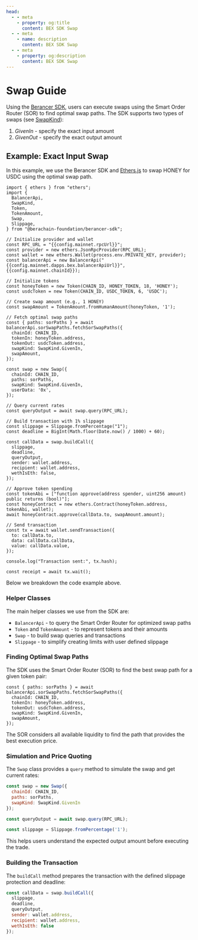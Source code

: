 ```yaml
---
head:
  - - meta
    - property: og:title
      content: BEX SDK Swap
  - - meta
    - name: description
      content: BEX SDK Swap
  - - meta
    - property: og:description
      content: BEX SDK Swap
---
```


<script setup>
  import config from '@berachain/config/constants.json';
</script>

# Swap Guide

Using the [Berancer SDK](https://github.com/berachain/berancer-sdk), users can execute swaps using the Smart Order Router (SOR) to find optimal swap paths. The SDK supports two types of swaps (see [SwapKind](https://github.com/berachain/berancer-sdk/blob/main/src/entities/swap/types.ts)):

1. _GivenIn_ - specify the exact input amount
2. _GivenOut_ - specify the exact output amount

## Example: Exact Input Swap

In this example, we use the Berancer SDK and [Ethers.js](https://docs.ethers.org/v6/) to swap HONEY for USDC using the optimal swap path.

```js-vue
import { ethers } from "ethers";
import {
  BalancerApi,
  SwapKind,
  Token,
  TokenAmount,
  Swap,
  Slippage,
} from "@berachain-foundation/berancer-sdk";

// Initialize provider and wallet
const RPC_URL = "{{config.mainnet.rpcUrl}}";
const provider = new ethers.JsonRpcProvider(RPC_URL);
const wallet = new ethers.Wallet(process.env.PRIVATE_KEY, provider);
const balancerApi = new BalancerApi("{{config.mainnet.dapps.bex.balancerApiUrl}}", {{config.mainnet.chainId}});

// Initialize tokens
const honeyToken = new Token(CHAIN_ID, HONEY_TOKEN, 18, 'HONEY');
const usdcToken = new Token(CHAIN_ID, USDC_TOKEN, 6, 'USDC');

// Create swap amount (e.g., 1 HONEY)
const swapAmount = TokenAmount.fromHumanAmount(honeyToken, '1');

// Fetch optimal swap paths
const { paths: sorPaths } = await balancerApi.sorSwapPaths.fetchSorSwapPaths({
  chainId: CHAIN_ID,
  tokenIn: honeyToken.address,
  tokenOut: usdcToken.address,
  swapKind: SwapKind.GivenIn,
  swapAmount,
});

const swap = new Swap({
  chainId: CHAIN_ID,
  paths: sorPaths,
  swapKind: SwapKind.GivenIn,
  userData: '0x',
});

// Query current rates
const queryOutput = await swap.query(RPC_URL);

// Build transaction with 1% slippage
const slippage = Slippage.fromPercentage("1");
const deadline = BigInt(Math.floor(Date.now() / 1000) + 60);

const callData = swap.buildCall({
  slippage,
  deadline,
  queryOutput,
  sender: wallet.address,
  recipient: wallet.address,
  wethIsEth: false,
});

// Approve token spending
const tokenAbi = ["function approve(address spender, uint256 amount) public returns (bool)"];
const honeyContract = new ethers.Contract(honeyToken.address, tokenAbi, wallet);
await honeyContract.approve(callData.to, swapAmount.amount);

// Send transaction
const tx = await wallet.sendTransaction({
  to: callData.to,
  data: callData.callData,
  value: callData.value,
});

console.log("Transaction sent:", tx.hash);

const receipt = await tx.wait();
```

Below we breakdown the code example above.

### Helper Classes

The main helper classes we use from the SDK are:

- `BalancerApi` - to query the Smart Order Router for optimized swap paths
- `Token` and `TokenAmount` - to represent tokens and their amounts
- `Swap` - to build swap queries and transactions
- `Slippage` - to simplify creating limits with user defined slippage

### Finding Optimal Swap Paths

The SDK uses the Smart Order Router (SOR) to find the best swap path for a given token pair:

```js-vue
const { paths: sorPaths } = await balancerApi.sorSwapPaths.fetchSorSwapPaths({
  chainId: CHAIN_ID,
  tokenIn: honeyToken.address,
  tokenOut: usdcToken.address,
  swapKind: SwapKind.GivenIn,
  swapAmount,
});
```

The SOR considers all available liquidity to find the path that provides the best execution price.

### Simulation and Price Quoting

The `Swap` class provides a `query` method to simulate the swap and get current rates:

```js
const swap = new Swap({
  chainId: CHAIN_ID,
  paths: sorPaths,
  swapKind: SwapKind.GivenIn
});

const queryOutput = await swap.query(RPC_URL);

const slippage = Slippage.fromPercentage('1');
```

This helps users understand the expected output amount before executing the trade.

### Building the Transaction

The `buildCall` method prepares the transaction with the defined slippage protection and deadline:

```js
const callData = swap.buildCall({
  slippage,
  deadline,
  queryOutput,
  sender: wallet.address,
  recipient: wallet.address,
  wethIsEth: false
});
```
